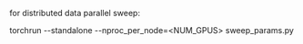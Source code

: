 for distributed data parallel sweep: 

torchrun --standalone --nproc_per_node=<NUM_GPUS> sweep_params.py
